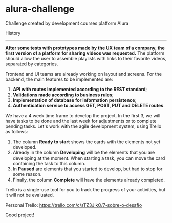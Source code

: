 # alura-challenge
Challenge created by development courses platform Alura 

History
------------------------------------------------- ------------------------------------
**After some tests with prototypes made by the UX team of a company, the first version of a platform for sharing videos was requested.** The platform should allow the user to assemble playlists with links to their favorite videos, separated by categories.

Frontend and UI teams are already working on layout and screens. For the backend, the main features to be implemented are:

1. **API with routes implemented according to the REST standard**;
2. **Validations made according to business rules**;
3. **Implementation of database for information persistence**;
4. **Authentication service to access GET, POST, PUT and DELETE routes**.

We have a 4 week time frame to develop the project. In the first 3, we will have tasks to be done and the last week for adjustments or to complete pending tasks. Let's work with the agile development system, using Trello as follows:

1. The column **Ready to start** shows the cards with the elements not yet developed.
2. Already in the column **Developing** will be the elements that you are developing at the moment. When starting a task, you can move the card containing the task to this column.
3. In **Paused** are elements that you started to develop, but had to stop for some reason.
4. Finally, the column **Complete** will have the elements already completed.

Trello is a single-use tool for you to track the progress of your activities, but it will not be evaluated.

Personal Trello: https://trello.com/c/sTZ3JikO/7-sobre-o-desafio

Good project!
